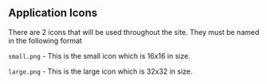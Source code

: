 ## Application Icons
There are 2 icons that will be used throughout the site. They must be named in the following format


`small.png` - This is the small icon which is 16x16 in size.

`large.png` - This is the large icon which is 32x32 in size.